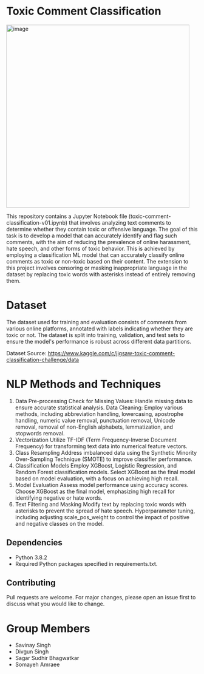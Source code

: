 # Toxic Comment Classification
<img width="482" alt="image" src="https://github.com/SavinaySingh/Toxic-Comment-Classification/assets/21008903/d905d299-69d3-4a72-aac4-3f4699f96622">

This repository contains a Jupyter Notebook file (toxic-comment-classification-v01.ipynb) that involves analyzing text comments to determine whether they contain toxic or offensive language. The goal of this task is to develop a model that can accurately identify and flag such comments, with the aim of reducing the prevalence of online harassment, hate speech, and other forms of toxic behavior. This is achieved by employing a classification ML model that can accurately classify online comments as toxic or non-toxic based on their content. The extension to this project involves censoring or masking inappropriate language in the dataset by replacing toxic words with asterisks instead of entirely removing them. 

# Dataset
The dataset used for training and evaluation consists of comments from various online platforms, annotated with labels indicating whether they are toxic or not. The dataset is split into training, validation, and test sets to ensure the model's performance is robust across different data partitions.

Dataset Source: https://www.kaggle.com/c/jigsaw-toxic-comment-classification-challenge/data

# NLP Methods and Techniques
1. Data Pre-processing
Check for Missing Values: Handle missing data to ensure accurate statistical analysis.
Data Cleaning: Employ various methods, including abbreviation handling, lowercasing, apostrophe handling, numeric value removal, punctuation removal, Unicode removal, removal of non-English alphabets, lemmatization, and stopwords removal.
2. Vectorization
Utilize TF-IDF (Term Frequency-Inverse Document Frequency) for transforming text data into numerical feature vectors.
3. Class Resampling
Address imbalanced data using the Synthetic Minority Over-Sampling Technique (SMOTE) to improve classifier performance.
4. Classification Models
Employ XGBoost, Logistic Regression, and Random Forest classification models.
Select XGBoost as the final model based on model evaluation, with a focus on achieving high recall.
5. Model Evaluation
Assess model performance using accuracy scores.
Choose XGBoost as the final model, emphasizing high recall for identifying negative or hate words.
6. Text Filtering and Masking
Modify text by replacing toxic words with asterisks to prevent the spread of hate speech.
Hyperparameter tuning, including adjusting scale_pos_weight to control the impact of positive and negative classes on the model.

## Dependencies
- Python 3.8.2
- Required Python packages specified in requirements.txt.

## Contributing
Pull requests are welcome. For major changes, please open an issue first to discuss what you would like to change.

# Group Members
- Savinay Singh
- Divgun Singh
- Sagar Sudhir Bhagwatkar
- Somayeh Amraee
